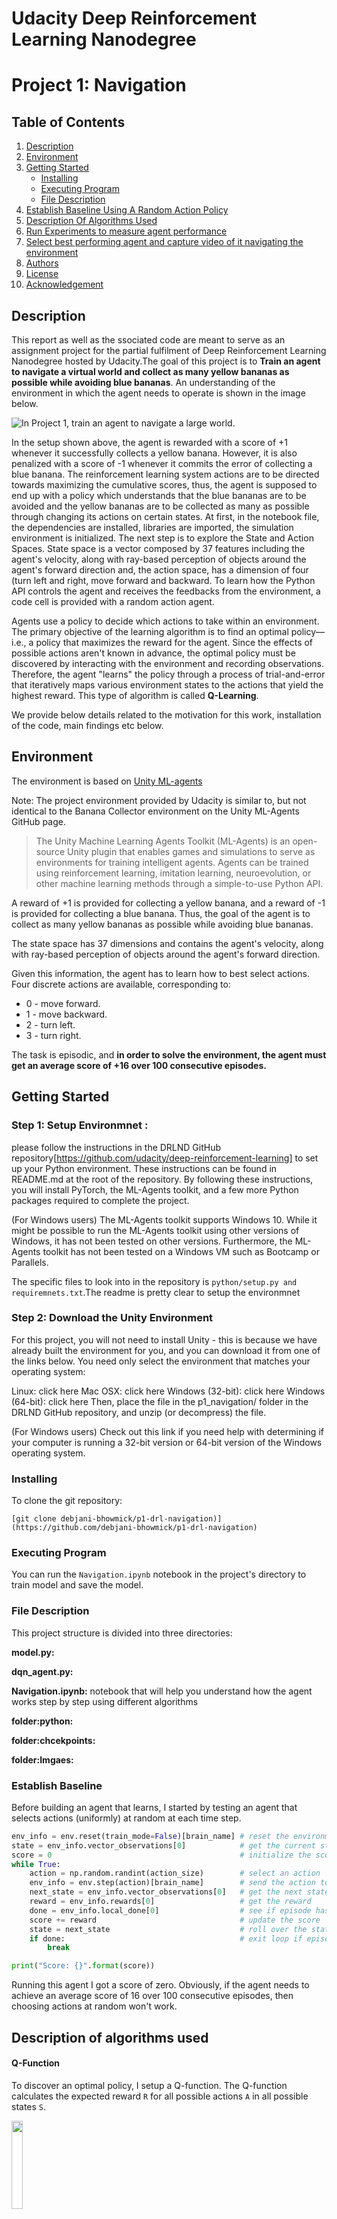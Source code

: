 # Udacity Deep Reinforcement Learning Nanodegree 
# Project 1: Navigation

## Table of Contents
1. [Description](Description])
2. [Environment](Environment)
3. [Getting Started](Getting_Started)
   * [Installing](Installing)
   * [Executing Program](Executing_Program)
   * [File Description](File_Description)
4. [Establish Baseline Using A Random Action Policy](Establish_baseline_using_a_random_action_policy)
5. [Description Of Algorithms Used](Description_of_algorithms_used)
6. [Run Experiments to measure agent performance](Run_experiments_to_measure_agent_performance)
7. [Select best performing agent and capture video of it navigating the environment](Select_best_performing_agent_and_capture_video_of_it_navigating_the_environment)
8. [Authors](Authors)
9. [License](License)
10. [Acknowledgement](Acknowledgement)

## Description
This report as well as the ssociated code are meant to serve as an assignment project for the partial fulfilment of Deep Reinforcement Learning Nanodegree hosted by Udacity.The goal of this project is to  **Train an agent to navigate a virtual world and collect as many yellow bananas as possible while avoiding blue bananas**. An understanding of the environment in which the agent needs to operate is shown in the image below.

![In Project 1, train an agent to navigate a large world.](images/banana_agent.gif)

In the setup shown above, the agent is rewarded with a score of +1 whenever it successfully collects a yellow banana. However, it is also penalized with a score of -1 whenever it commits the error of collecting a blue banana. The reinforcement learning system actions are to be directed towards maximizing the cumulative scores, thus, the agent is supposed to end up with a policy which understands that the blue bananas are to be avoided and the yellow bananas are to be collected as many as possible through changing its actions on certain states.
At first, in the notebook file, the dependencies are installed, libraries are imported, the simulation environment is initialized.
The next step is to explore the State and Action Spaces. State space is a vector composed by 37 features including the agent's velocity, along with ray-based perception
of objects around the agent's forward direction and, the action space, has a dimension of four (turn left and right, move forward and backward.
To learn how the Python API controls the agent and receives the feedbacks from the environment, a code cell is provided with a random action agent.

Agents use a policy to decide which actions to take within an environment. The primary objective of the learning algorithm is to find an optimal policy&mdash;i.e., a policy that maximizes the reward for the agent. Since the effects of possible actions aren't known in advance, the optimal policy must be discovered by interacting with the environment and recording observations. Therefore, the agent "learns" the policy through a process of trial-and-error that iteratively maps various environment states to the actions that yield the highest reward. This type of algorithm is called **Q-Learning**.

 We provide below details related to the motivation for this work, installation of the code, main findings etc below.


## Environment <a name="Environment"></a>

The environment is based on [Unity ML-agents](https://github.com/Unity-Technologies/ml-agents)

Note: The project environment provided by Udacity is similar to, but not identical to the Banana Collector environment on the Unity ML-Agents GitHub page.

> The Unity Machine Learning Agents Toolkit (ML-Agents) is an open-source Unity plugin that enables games and simulations to serve as environments for training intelligent agents. Agents can be trained using reinforcement learning, imitation learning, neuroevolution, or other machine learning methods through a simple-to-use Python API. 

A reward of +1 is provided for collecting a yellow banana, and a reward of -1 is provided for collecting a blue banana. Thus, the goal of the agent is to collect as many yellow bananas as possible while avoiding blue bananas.

The state space has 37 dimensions and contains the agent's velocity, along with ray-based perception of objects around the agent's forward direction. 

Given this information, the agent has to learn how to best select actions. Four discrete actions are available, corresponding to:

- 0 - move forward.
- 1 - move backward.
- 2 - turn left.
- 3 - turn right.

The task is episodic, and **in order to solve the environment, the agent must get an average score of +16 over 100 consecutive episodes.**

## Getting Started <a name="Getting_Started"></a>
### Step 1: Setup Environmnet : 
please follow the instructions in the DRLND GitHub repository[https://github.com/udacity/deep-reinforcement-learning] to set up your Python environment. These instructions can be found in README.md at the root of the repository. By following these instructions, you will install PyTorch, the ML-Agents toolkit, and a few more Python packages required to complete the project.

(For Windows users) The ML-Agents toolkit supports Windows 10. While it might be possible to run the ML-Agents toolkit using other versions of Windows, it has not been tested on other versions. Furthermore, the ML-Agents toolkit has not been tested on a Windows VM such as Bootcamp or Parallels.

The specific files to look into in the repository is `python/setup.py and requiremnets.txt`.The readme is pretty clear to setup the environmnet

### Step 2: Download the Unity Environment
For this project, you will not need to install Unity - this is because we have already built the environment for you, and you can download it from one of the links below. You need only select the environment that matches your operating system:

Linux: click here
Mac OSX: click here
Windows (32-bit): click here
Windows (64-bit): click here
Then, place the file in the p1_navigation/ folder in the DRLND GitHub repository, and unzip (or decompress) the file.

(For Windows users) Check out this link if you need help with determining if your computer is running a 32-bit version or 64-bit version of the Windows operating system.

### Installing <a name="Installing"></a>
To clone the git repository:

```[git clone debjani-bhowmick/p1-drl-navigation)](https://github.com/debjani-bhowmick/p1-drl-navigation)```

### Executing Program <a name="Executing_Program"></a>
You can run the `Navigation.ipynb` notebook in the project's directory to train model and save the model.


### File Description <a name=" File_Description"></a>
This project structure is divided into three directories:


<b> model.py:</b> 

<b> dqn_agent.py:</b>

<b> Navigation.ipynb:</b> notebook that will help you understand how the agent works step by step using different algorithms

<b> folder:python:</b>

<b> folder:chcekpoints:</b>

<b>folder:Imgaes:</b>


### Establish Baseline <a name="Establish Baseline"></a>

Before building an agent that learns, I started by testing an agent that selects actions (uniformly) at random at each time step.

```python
env_info = env.reset(train_mode=False)[brain_name] # reset the environment
state = env_info.vector_observations[0]            # get the current state
score = 0                                          # initialize the score
while True:
    action = np.random.randint(action_size)        # select an action
    env_info = env.step(action)[brain_name]        # send the action to the environment
    next_state = env_info.vector_observations[0]   # get the next state
    reward = env_info.rewards[0]                   # get the reward
    done = env_info.local_done[0]                  # see if episode has finished
    score += reward                                # update the score
    state = next_state                             # roll over the state to next time step
    if done:                                       # exit loop if episode finished
        break

print("Score: {}".format(score))
```

Running this agent I got a score of zero. Obviously, if the agent needs to achieve an average score of 16 over 100 consecutive episodes, then choosing actions at random won't work.


## Description of algorithms used <a name="Description of algorithms used"></a>

#### Q-Function
To discover an optimal policy, I setup a Q-function. The Q-function calculates the expected reward `R` for all possible actions `A` in all possible states `S`.

<img src="assets/Q-function.png" width="19%" align="top-left" alt="" title="Q-function" />

We can then define our optimal policy `π*` as the action that maximizes the Q-function for a given state across all possible states. The optimal Q-function `Q*(s,a)` maximizes the total expected reward for an agent starting in state `s` and choosing action `a`, then following the optimal policy for each subsequent state.

<img src="images/optimal-policy-equation.png" width="47%" align="top-left" alt="" title="Optimal Policy Equation" />

In order to discount returns at future time steps, the Q-function can be expanded to include the hyperparameter gamma `γ`.

<img src="images/optimal-action-value-function.png" width="67%" align="top-left" alt="" title="Optimal Action Value Function" />


#### Epsilon Greedy Algorithm
One challenge with the Q-function above is choosing which action to take while the agent is still learning the optimal policy. Should the agent choose an action based on the Q-values observed thus far? Or, should the agent try a new action in hopes of earning a higher reward? This is known as the **exploration vs. exploitation dilemma**.

To address this, I implemented an **𝛆-greedy algorithm**. This algorithm allows the agent to systematically manage the exploration vs. exploitation trade-off. The agent "explores" by picking a random action with some probability epsilon `𝛜`. However, the agent continues to "exploit" its knowledge of the environment by choosing actions based on the policy with probability (1-𝛜).

Furthermore, the value of epsilon is purposely decayed over time, so that the agent favors exploration during its initial interactions with the environment, but increasingly favors exploitation as it gains more experience. The starting and ending values for epsilon, and the rate at which it decays are three hyperparameters that are later tuned during experimentation.

You can find the 𝛆-greedy logic implemented as part of the `agent.act()` method [here](https://github.com/debjani-bhowmick/p1-drl-navigation/master/model/agent/agent.py#L66) in `agent.py` of the source code.


#### Deep Q-Network (DQN)
With Deep Q-Learning, a deep neural network is used to approximate the Q-function. Given a network `F`, finding an optimal policy is a matter of finding the best weights `w` such that `F(s,a,w) ≈ Q(s,a)`.

The neural network architecture used for this project can be found [here](https://github.com/debjani-bhowmick/p1-drl-navigation/master/model/model.py#L5) in the `model.py` file of the source code. The network contains three fully connected layers with 64, 64, and 4 nodes respectively. Testing of bigger networks (more nodes) and deeper networks (more layers) did not produce better results.

As for the network inputs, rather than feeding-in sequential batches of experience tuples, I randomly sample from a history of experiences using an approach called Experience Replay.


#### Experience Replay
Experience replay allows the RL agent to learn from past experience.

Each experience is stored in a replay buffer as the agent interacts with the environment. The replay buffer contains a collection of experience tuples with the state, action, reward, and next state `(s, a, r, s')`. The agent then samples from this buffer as part of the learning step. Experiences are sampled randomly, so that the data is uncorrelated. This prevents action values from oscillating or diverging catastrophically, since a naive Q-learning algorithm could otherwise become biased by correlations between sequential experience tuples.

Also, experience replay improves learning through repetition. By doing multiple passes over the data, our agent has multiple opportunities to learn from a single experience tuple. This is particularly useful for state-action pairs that occur infrequently within the environment.

The implementation of the replay buffer can be found [here](https://github.com/debjani-bhowmick/p1-drl-navigation/master/model/agent/agent.py#L133) in the `agent.py` file of the source code.


#### Double Deep Q-Network (DDQN)
One issue with Deep Q-Networks is they can overestimate Q-values (see [Thrun & Schwartz, 1993](https://www.ri.cmu.edu/pub_files/pub1/thrun_sebastian_1993_1/thrun_sebastian_1993_1.pdf)). The accuracy of the Q-values depends on which actions have been tried and which states have been explored. If the agent hasn't gathered enough experiences, the Q-function will end up selecting the maximum value from a noisy set of reward estimates. Early in the learning process, this can cause the algorithm to propagate incidentally high rewards that were obtained by chance (exploding Q-values). This could also result in fluctuating Q-values later in the process.

<img src="images/overestimating-Q-values.png" width="50%" align="top-left" alt="" title="Overestimating Q-values" />

We can address this issue using Double Q-Learning, where one set of parameters `w` is used to select the best action, and another set of parameters `w'` is used to evaluate that action.  

<img src="images/DDQN-slide.png" width="40%" align="top-left" alt="" title="DDQN" />

The DDQN implementation can be found [here](https://github.com/debjani-bhowmick/p1-drl-navigation/master/agent/agent.py#L96) in the `agent.py` file of the source code.


#### Dueling Agents
Dueling networks utilize two streams: one that estimates the state value function `V(s)`, and another that estimates the advantage for each action `A(s,a)`. These two values are then combined to obtain the desired Q-values.  

<img src="images/dueling-networks-slide.png" width="60%" align="top-left" alt="" title="DDQN" />

The reasoning behind this approach is that state values don't change much across actions, so it makes sense to estimate them directly. However, we still want to measure the impact that individual actions have in each state, hence the need for the advantage function.

The dueling agents are implemented within the fully connected layers [here](https://github.com/debjani-bhowmick/p1-drl-navigation/master/model/model.py#L21) in the `model.py` file of the source code.


### Model parameters and results

The agent uses the following parameters values (defined in dqn_agent.py)

```
BUFFER_SIZE = int(1e5)  # replay buffer size
BATCH_SIZE = 64         # minibatch size
GAMMA = 0.99            # discount factor
LR = 5e-4               # learning rate
TAU = 1e-3              # for soft update of target parameters
UPDATE_EVERY = 4 
Optimizer : Adam
```

The Neural Networks use the following architecture (defined in model.py):

```
Input nodes (37) -> Fully Connected Layer (64 nodes, Relu activation) -> Fully Connected Layer (64 nodes, Relu activation) -> Ouput nodes (4)
```


Given the chosen architecture and parameters, our results are :

### 4. Run Experiments:

Now that the various components of our algorithm are in place, it's time to measure the agent's performance within the Banana environment. Performance is measured by the fewest number of episodes required to solve the environment.

The table below shows the complete set of experiments. These experiments compare different combinations of the components and hyperparameters discussed above. However, note that all agents utilized a replay buffer.

<img src="images/experimentation_table.png" width="60%" align="top-left" alt="" title="experimentation_table" />



### 5. Select best performing agent

The best performing agents were able to solve the environment in 200-250 episodes. While this set of agents included ones that utilized Double DQN and Dueling DQN, ultimately, the top performing agent was a simple DQN with replay buffer.

<img src="images/DDQN_RB_Dueling_0.98_0.02.png" width="60%" align="top-left" alt="" title="Score evolution during the training of DDQN_RB_Dueling_Agent" />



**These results meets the project's expectation as the agent is able to receive an average reward (over 100 episodes) of at least +13 ( I kept 16 as limit). This agent met the criteria with least iteration, so I choose it as best among others.

### Lic<b>ensing, Authors, Acknowledgements <a name=" Licensing, Authors, Acknowledgements"></a>
<b> Author:</b> Debjani Bhowmick
  
<b> Acknowledgements: </b>Udacity for providing an amazing Data Science Nanodegree Program


